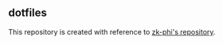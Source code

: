 ## dotfiles

This repository is created with reference to [zk-phi's repository](https://github.com/zk-phi/dotfiles).
